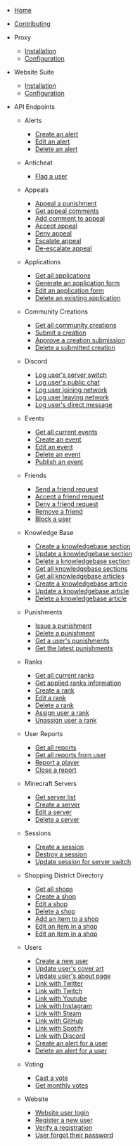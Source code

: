 - [Home](/README)

- [Contributing](/contributing.md)

- Proxy

  - [Installation](/proxy/installation.md)
  - [Configuration](/proxy/configuration.md)

- Website Suite

  - [Installation](/websiteSuite/installation.md)
  - [Configuration](/websiteSuite/configuration.md)

- API Endpoints

  - Alerts

    - [Create an alert](api/alert/create)
    - [Edit an alert](api/alert/edit)
    - [Delete an alert](api/alert/delete)

  - Anticheat

    - [Flag a user](api/anticheat/flag)

  - Appeals

    - [Appeal a punishment](api/appeal/create)
    - [Get appeal comments](api/appeal/$punishmentId/get)
    - [Add comment to appeal](api/appeal/comment)
    - [Accept appeal](api/appeal/accept)
    - [Deny appeal](api/appeal/deny)
    - [Escalate appeal](api/appeal/escalate)
    - [De-escalate appeal](api/appeal/deescalate)

  - Applications

    - [Get all applications](api/application/get)
    - [Generate an application form](api/application/create)
    - [Edit an application form](api/application/edit)
    - [Delete an existing application](api/application/delete)

  - Community Creations

    - [Get all community creations](api/communitycreation/get)
    - [Submit a creation](api/communitycreation/submit)
    - [Approve a creation submission](api/communitycreation/approve)
    - [Delete a submitted creation](api/communitycreation/delete)

  - Discord

    - [Log user's server switch](api/discord/switch)
    - [Log user's public chat](api/discord/chat)
    - [Log user joining network](api/discord/join)
    - [Log user leaving network](api/discord/leave)
    - [Log user's direct message](api/discord/directMessage)

  - Events

    - [Get all current events](api/event/get)
    - [Create an event](api/event/create)
    - [Edit an event](api/event/edit)
    - [Delete an event](api/event/delete)
    - [Publish an event](api/event/publish)

  - Friends

    - [Send a friend request](api/friend/request)
    - [Accept a friend request](api/friend/accept)
    - [Deny a friend request](api/friend/deny)
    - [Remove a friend](api/friend/remove)
    - [Block a user](api/friend/block)

  - Knowledge Base

    - [Create a knowledgebase section](api/knowledgebase/section/create)
    - [Update a knowledgebase section](api/knowledgebase/section/update)
    - [Delete a knowledgebase section](api/knowledgebase/section/delete)
    - [Get all knowledgebase sections](api/knowledgebase/section/get)
    - [Get all knowledgebase articles](api/knowledgebase/article/get)
    - [Create a knowledgebase article](api/knowledgebase/article/create)
    - [Update a knowledgebase article](api/knowledgebase/article/update)
    - [Delete a knowledgebase article](api/knowledgebase/article/delete)

  - Punishments

    - [Issue a punishment](api/punishment/issue)
    - [Delete a punishment](api/punishment/delete)
    - [Get a user's punishments](api/punishment/user)
    - [Get the latest punishments](api/punishment/latest)

  - Ranks

    - [Get all current ranks](api/rank/get)
    - [Get applied ranks information](api/rank/user)
    - [Create a rank](api/rank/create)
    - [Edit a rank](api/rank/edit)
    - [Delete a rank](api/rank/delete)
    - [Assign user a rank](api/rank/assign)
    - [Unassign user a rank](api/rank/unassign)

  - User Reports

    - [Get all reports](api/report/get)
    - [Get all reports from user](api/report/get/$username)
    - [Report a player](api/report/create)
    - [Close a report](api/report/close)

  - Minecraft Servers

    - [Get server list](api/server/get)
    - [Create a server](api/server/create)
    - [Edit a server](api/server/edit)
    - [Delete a server](api/server/delete)

  - Sessions

    - [Create a session](api/session/create)
    - [Destroy a session](api/session/destroy)
    - [Update session for server switch](api/session/switch)

  - Shopping District Directory

    - [Get all shops](api/shoppingdistrictdirectory/get)
    - [Create a shop](api/shoppingdistrictdirectory/create)
    - [Edit a shop](api/shoppingdistrictdirectory/edit)
    - [Delete a shop](api/shoppingdistrictdirectory/delete)
    - [Add an item to a shop](api/shoppingdistrictdirectory/$shopId/create/item)
    - [Edit an item in a shop](api/shoppingdistrictdirectory/$shopId/edit/item)
    - [Edit an item in a shop](api/shoppingdistrictdirectory/$shopId/delete/item)

  - Users

    - [Create a new user](api/user/create)
    - [Update user's cover art](api/user/profile/$username/about/coverArt)
    - [Update user's about page](api/user/profile/$username/about/update)
    - [Link with Twitter](api/user/profile/$username/authenticate/twitter)
    - [Link with Twitch](api/user/profile/$username/authenticate/twitch)
    - [Link with Youtube](api/user/profile/$username/authenticate/youtube)
    - [Link with Instagram](api/user/profile/$username/authenticate/instagram)
    - [Link with Steam](api/user/profile/$username/authenticate/steam)
    - [Link with GitHub](api/user/profile/$username/authenticate/github)
    - [Link with Spotify](api/user/profile/$username/authenticate/spotify)
    - [Link with Discord](api/user/profile/$username/authenticate/discord)
    - [Create an alert for a user](api/user/alert/create)
    - [Delete an alert for a user](api/user/alert/delete)

  - Voting

    - [Cast a vote](api/vote/cast)
    - [Get monthly votes](api/vote/get)

  - Website

    - [Website user login](api/web/login)
    - [Register a new user](api/web/register/create)
    - [Verify a registration](api/web/register/verify)
    - [User forgot their password](api/web/forgot)

